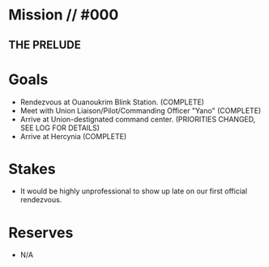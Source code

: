 # Mission // #000
## THE PRELUDE
# Goals
- Rendezvous at Ouanoukrim Blink Station. (COMPLETE)
- Meet with Union Liaison/Pilot/Commanding Officer "Yano" (COMPLETE)
- Arrive at Union-destignated command center. (PRIORITIES CHANGED, SEE LOG FOR DETAILS)
- Arrive at Hercynia (COMPLETE)

# Stakes
- It would be highly unprofessional to show up late on our first official rendezvous.

# Reserves
- N/A
